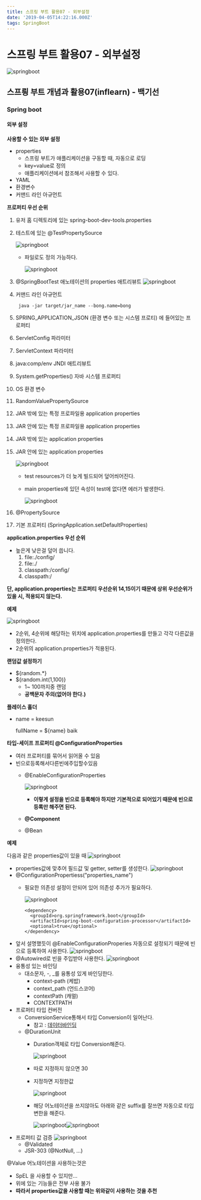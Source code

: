 ```yaml
---
title: 스프링 부트 활용07 - 외부설정
date: '2019-04-05T14:22:16.000Z'
tags: SpringBoot
---
```


# 스프링 부트 활용07 - 외부설정

![springboot](../../.gitbook/assets/springboot_logo.png)

## 스프릥 부트 개념과 활용07\(inflearn\) - 백기선

### Spring boot

#### 외부 설정

**사용할 수 있는 외부 설정**

* properties
  * 스프링 부트가 애플리케이션을 구동할 때, 자동으로 로딩 
  * key=value로 정의
  * 애플리케이션에서 참조해서 사용할 수 있다.
* YAML
* 환경변수
* 커맨드 라인 아규먼트

**프로퍼티 우선 순위**

1. 유저 홈 디렉토리에 있는 spring-boot-dev-tools.properties
2. 테스트에 있는 @TestPropertySource

    ![springboot](../../.gitbook/assets/springboot07-4.png)

   * 파일로도 정의 가능하다.

     ![springboot](../../.gitbook/assets/springboot07-6.png)

3. @SpringBootTest 애노테이션의 properties 애트리뷰트 ![springboot](../../.gitbook/assets/springboot07-3.png)
4. 커맨드 라인 아규먼트

   ```text
    java -jar target/jar_name --bong.name=bong
   ```

5. SPRING\_APPLICATION\_JSON \(환경 변수 또는 시스템 프로티\) 에 들어있는 프로퍼티
6. ServletConfig 파라미터
7. ServletContext 파라미터
8. java:comp/env JNDI 애트리뷰트
9. System.getProperties\(\) 자바 시스템 프로퍼티
10. OS 환경 변수
11. RandomValuePropertySource
12. JAR 밖에 있는 특정 프로파일용 application properties
13. JAR 안에 있는 특정 프로파일용 application properties
14. JAR 밖에 있는 application properties
15. JAR 안에 있는 application properties

    ![springboot](../../.gitbook/assets/springboot07-1.png)

    * test resources가 더 늦게 빌드되어 덮어씌어진다.
    * main properties에 있던 속성이 test에 없다면 에러가 발생한다.

      ![springboot](../../.gitbook/assets/springboot07-2.png)

16. @PropertySource
17. 기본 프로퍼티 \(SpringApplication.setDefaultProperties\)

**application.properties 우선 순위**

* 높은게 낮은걸 덮어 씁니다. 
  1. file:./config/
  2. file:./
  3. classpath:/config/
  4. classpath:/

**단, application.properties는 프로퍼티 우선순위 14,15이기 때문에 상위 우선순위가 있을 시, 적용되지 않는다.**   


**예제**

![springboot](../../.gitbook/assets/springboot07-7.png)

* 2순위, 4순위에 해당하는 위치에 application.properties를 만들고 각각 다른값을 정의한다.
* 2순위의 application.properties가 적용된다.

**랜덤값 설정하기**

* ${random.\*}
* ${random.int\(1,100\)}
  * 1~ 100까지중 랜덤
  * **공백문자 주의\(없어야 한다.\)**

**플레이스 홀더**

* name = keesun

  fullName = ${name} baik

**타입-세이프 프로퍼티 @ConfigurationProperties**

* 여러 프로퍼티를 묶어서 읽어올 수 있음
* 빈으로등록해서다른빈에주입할수있음
  * @EnableConfigurationProperties

      ![springboot](../../.gitbook/assets/springboot07-10.png)

    * **이렇게 설정을 빈으로 등록해야 하지만 기본적으로 되어있기 때문에 빈으로 등록만 해주면 된다.**

  * **@Component**
  * @Bean

**예제**

다음과 같은 properties값이 있을 때 ![springboot](../../.gitbook/assets/springboot07-11.png)

* properties값에 맞추어 필드값 및 getter, setter를 생성한다. ![springboot](../../.gitbook/assets/springboot07-9.png)
* @ConfigurationPropertiess\("properties\_name"\)
  * 필요한 의존성 설정이 안되어 있어 의존성 추가가 필요하다.

    ![springboot](../../.gitbook/assets/springboot07-8.png)

    ```text
    <dependency>
      <groupId>org.springframework.boot</groupId>
      <artifactId>spring-boot-configuration-processor</artifactId>
      <optional>true</optional>
    </dependency>
    ```
* 앞서 설명했듯이 @EnableConfigurationProperies 자동으로 설정되기 때문에 빈으로 등록하여 사용한다. ![springboot](../../.gitbook/assets/springboot07-12.png)
* @Autowired로 빈을 주입받아 사용한다. ![springboot](../../.gitbook/assets/springboot07-13.png)
* 융통성 있는 바인딩
  * 대소문자, -, \_를 융통성 있게 바인딩한다.
    * context-path \(케밥\)
    * context\_path \(언드스코어\)
    * contextPath \(캐멀\)
    * CONTEXTPATH
* 프로퍼티 타입 컨버전
  * ConversionService통해서 타입 Conversion이 일어난다.
    * 참고 : [데이터바인딩](https://cyr9210.github.io/2019/03/22/Spring/springframework-core03/)
  * @DurationUnit
    * Duration객체로 타입 Conversion해준다.

      ![springboot](../../.gitbook/assets/springboot07-14.png)

    * 따로 지정하지 않으면 30
    * 지정하면 지정한값

      ![springboot](../../.gitbook/assets/springboot07-15.png)

    * 해당 어노테이션을 쓰지않아도 아래와 같은 suffix를 잘쓰면 자동으로 타입 변한을 해준다.

      ![springboot](../../.gitbook/assets/springboot07-16.png)![springboot](../../.gitbook/assets/springboot07-17.png)
* 프로퍼티 값 검증 ![springboot](../../.gitbook/assets/springboot07-19.png)
  * @Validated
  * JSR-303 \(@NotNull, ...\)

@Value 어노테이션을 사용하는것은

* SpEL 을 사용할 수 있지만...
* 위에 있는 기능들은 전부 사용 불가
* **따라서 properties값을 사용할 때는 위와같이 사용하는 것을 추천**

